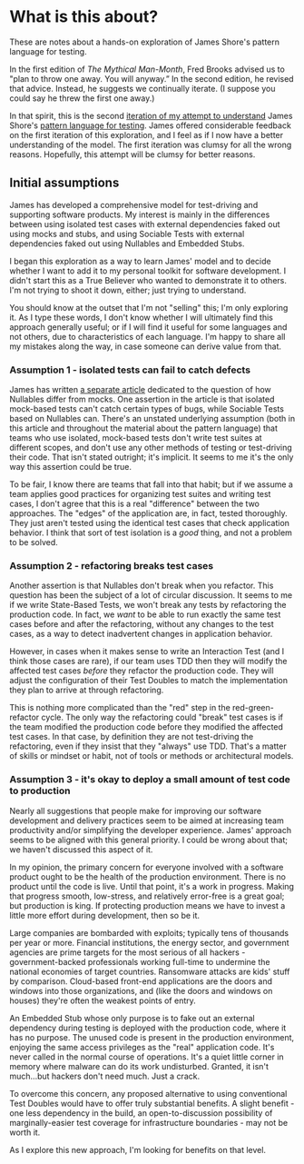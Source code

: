# What is this about?

These are notes about a hands-on exploration of James Shore's pattern language for testing. 

In the first edition of _The Mythical Man-Month_, Fred Brooks advised us to "plan to throw one away. You will anyway.” In the second edition, he revised that advice. Instead, he suggests we continually iterate. (I suppose you could say he threw the first one away.)

In that spirit, this is the second [iteration of my attempt to understand](iteration-1.md) James Shore's [pattern language for testing](https://www.jamesshore.com/v2/projects/nullables/testing-without-mocks). James offered considerable feedback on the first iteration of this exploration, and I feel as if I now have a better understanding of the model. The first iteration was clumsy for all the wrong reasons. Hopefully, this attempt will be clumsy for better reasons.

## Initial assumptions 

James has developed a comprehensive model for test-driving and supporting software products. My interest is mainly in the differences between using isolated test cases with external dependencies faked out using mocks and stubs, and using Sociable Tests with external dependencies faked out using Nullables and Embedded Stubs.

I began this exploration as a way to learn James' model and to decide whether I want to add it to my personal toolkit for software development. I didn't start this as a True Believer who wanted to demonstrate it to others. I'm not trying to shoot it down, either; just trying to understand. 

You should know at the outset that I'm not "selling" this; I'm only exploring it. As I type these words, I don't know whether I will ultimately find this approach generally useful; or if I will find it useful for some languages and not others, due to characteristics of each language. I'm happy to share all my mistakes along the way, in case someone can derive value from that.

### Assumption 1 - isolated tests can fail to catch defects

James has written [a separate article](https://www.jamesshore.com/v2/projects/nullables/how-are-nullables-different-from-mocks) dedicated to the question of how Nullables differ from mocks. One assertion in the article is that isolated mock-based tests can't catch certain types of bugs, while Sociable Tests based on Nullables can. There's an unstated underlying assumption (both in this article and throughout the material about the pattern language) that teams who use isolated, mock-based tests don't write test suites at different scopes, and don't use any other methods of testing or test-driving their code. That isn't stated outright; it's implicit. It seems to me it's the only way this assertion could be true.

To be fair, I know there are teams that fall into that habit; but if we assume a team applies good practices for organizing test suites and writing test cases, I don't agree that this is a real "difference" between the two approaches. The "edges" of the application are, in fact, tested thoroughly. They just aren't tested using the identical test cases that check application behavior. I think that sort of test isolation is a _good_ thing, and not a problem to be solved.

### Assumption 2 - refactoring breaks test cases

Another assertion is that Nullables don't break when you refactor. This question has been the subject of a lot of circular discussion. It seems to me if we write State-Based Tests, we won't break any tests by refactoring the production code. In fact, we _want_ to be able to run exactly the same test cases before and after the refactoring, without any changes to the test cases, as a way to detect inadvertent changes in application behavior. 

However, in cases when it makes sense to write an Interaction Test (and I think those cases are rare), if our team uses TDD then they will modify the affected test cases _before_ they refactor the production code. They will adjust the configuration of their Test Doubles to match the implementation they plan to arrive at through refactoring. 

This is nothing more complicated than the "red" step in the red-green-refactor cycle. The only way the refactoring could "break" test cases is if the team modified the production code before they modified the affected test cases. In that case, by definition they are not test-driving the refactoring, even if they insist that they "always" use TDD. That's a matter of skills or mindset or habit, not of tools or methods or architectural models.

### Assumption 3 - it's okay to deploy a small amount of test code to production

Nearly all suggestions that people make for improving our software development and delivery practices seem to be aimed at increasing team productivity and/or simplifying the developer experience. James' approach seems to be aligned with this general priority. I could be wrong about that; we haven't discussed this aspect of it.

In my opinion, the primary concern for everyone involved with a software product ought to be the health of the production environment. There is no product until the code is live. Until that point, it's a work in progress. Making that progress smooth, low-stress, and relatively error-free is a great goal; but production is king. If protecting production means we have to invest a little more effort during development, then so be it.

Large companies are bombarded with exploits; typically tens of thousands per year or more. Financial institutions, the energy sector, and government agencies are prime targets for the most serious of all hackers - government-backed professionals working full-time to undermine the national economies of target countries. Ransomware attacks are kids' stuff by comparison. Cloud-based front-end applications are the doors and windows into those organizations, and (like the doors and windows on houses) they're often the weakest points of entry.

An Embedded Stub whose only purpose is to fake out an external dependency during testing is deployed with the production code, where it has no purpose. The unused code is present in the production environment, enjoying the same access privileges as the "real" application code. It's never called in the normal course of operations. It's a quiet little corner in memory where malware can do its work undisturbed. Granted, it isn't much...but hackers don't need much. Just a crack.

To overcome this concern, any proposed alternative to using conventional Test Doubles would have to offer truly substantial benefits. A slight benefit - one less dependency in the build, an open-to-discussion possibility of marginally-easier test coverage for infrastructure boundaries - may not be worth it.

As I explore this new approach, I'm looking for benefits on that level. 
